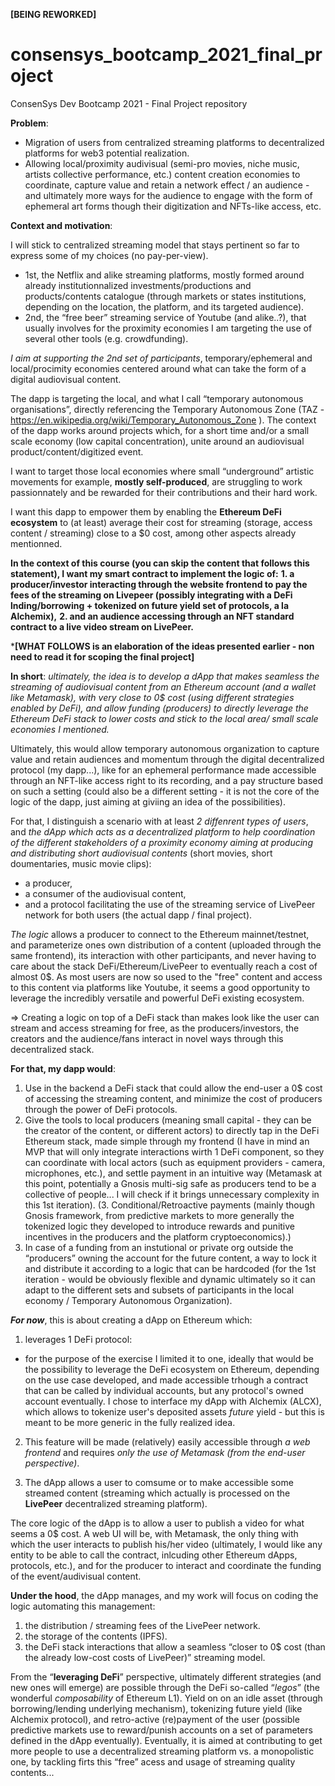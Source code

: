 **[BEING REWORKED]**


# consensys_bootcamp_2021_final_project

ConsenSys Dev Bootcamp 2021 - Final Project repository

**Problem**:

- Migration of users from centralized streaming platforms to decentralized platforms for web3 potential realization. 
- Allowing local/proximity audivisual (semi-pro movies, niche music, artists collective performance, etc.)  content creation economies to coordinate, capture value and retain a network effect / an audience - and ultimately more ways for the audience to engage with the form of ephemeral art forms though their digitization and NFTs-like access, etc.

**Context and motivation**:

I will stick to centralized streaming model that stays pertinent so far to express some of my choices (no pay-per-view). 

- 1st, the Netflix and alike streaming platforms, mostly formed around already institutionnalized investments/productions and products/contents  catalogue (through markets or states institutions, depending on the location, the platform, and its targeted audience). 
- 2nd, the “free beer” streaming service of Youtube (and alike..?), that usually involves for the proximity economies I am targeting the use of several other tools (e.g. crowdfunding).

*I aim at supporting the 2nd set of participants*, temporary/ephemeral and local/procimity economies centered around what can take the form of a digital audiovisual content.
 
The dapp is targeting the local, and what I call “temporary autonomous organisations”, directly referencing the Temporary Autonomous Zone (TAZ - https://en.wikipedia.org/wiki/Temporary_Autonomous_Zone ). 
The context of the dapp works around projects which, for a short time and/or a small scale economy (low capital concentration), unite around an audiovisual product/content/digitized event.

I want to target those local economies where small “underground” artistic movements for example, **mostly self-produced**, are struggling to work passionnately and be rewarded for their contributions and their hard work. 

I want this dapp to empower them by enabling the **Ethereum DeFi ecosystem** to (at least) average their cost for streaming (storage, access content / streaming) close to a $0 cost, among other aspects already mentionned.  

**In the context of this course (you can skip the content that follows this statement), I want my smart contract to implement the logic of:**
**1. a producer/investor interacting through the website frontend to pay the fees of the streaming on Livepeer (possibly integrating with a DeFi lnding/borrowing + tokenized on future yield set of protocols, a la Alchemix),**
**2. and an audience accessing through an NFT standard contract to a live video stream on LivePeer.**

***[WHAT FOLLOWS is an elaboration of the ideas presented earlier - non need to read it for scoping the final project]**

**In short**: *ultimately, the idea is to develop a dApp that makes seamless the streaming of audiovisual content from an Ethereum account (and a wallet like Metamask), with very close to 0$ cost (using different strategies enabled by DeFi), and allow funding (producers) to directly leverage the Ethereum DeFi stack to lower costs and stick to the local area/ small scale economies I mentioned.*

Ultimately, this would allow temporary autonomous organization to capture value and retain audiences and momentum through the digital decentralized protocol (my dapp...), like for an ephemeral performance made accessible through an NFT-like access right to its recording, and a pay structure based on such a setting (could also be a different setting - it is not the core of the logic of the dapp, just aiming at giviing an idea of the possibilities).

For that, I distinguish a scenario with at least *2 diffenrent types of users*, and *the dApp which acts as a decentralized platform to help coordination of the different stakeholders of a proximity economy aiming at producing and distributing short audiovisual contents* (short movies, short doumentaries, music movie clips): 
- a producer, 
- a consumer of the audiovisual content, 
- and a protocol facilitating the use of the streaming service of LivePeer network for both users (the actual dapp / final project).  

*The logic* allows a producer to connect to the Ethereum mainnet/testnet, and parameterize ones own distribution of a content (uploaded through the same frontend), its interaction with other participants, and never having to care about the stack DeFi/Ethereum/LivePeer to eventually reach a cost of almost 0$. 
As most users are now so used to the "free" content and access to this content via platforms like Youtube, it seems a good opportunity to leverage the incredibly versatile and powerful DeFi existing ecosystem. 

 => Creating a logic on top of a DeFi stack than makes look like the user can stream and access streaming for free, as the producers/investors, the creators and the audience/fans interact in novel ways through this decentralized stack. 


**For that, my dapp would**:

1. Use in the backend a DeFi stack that could allow the end-user a 0$ cost of accessing the streaming content, and minimize the cost of producers through the power of DeFi protocols.
2. Give the tools to local producers (meaning small capital - they can be the creator of the content, or different actors) to directly tap in the DeFi Ethereum stack, made simple through my frontend (I have in mind an MVP that will only integrate interactions wirth 1 DeFi component, so they can coordinate with local actors (such as equipment providers - camera, microphones, etc.), and settle payment in an intuitive way (Metamask at this point, potentially a Gnosis multi-sig safe as producers tend to be a collective of people... I will check if it brings unnecessary complexity in this 1st iteration).
(3. Conditional/Retroactive payments (mainly though Gnosis framework, from predictive markets to more generally the tokenized logic they developed to introduce rewards and punitive incentives in the producers and the platform cryptoeconomics).) 
4. In case of a funding from an instutional or private org outside the “producers” owning the account for the future content, a way to lock it and distribute it according to a logic that can be hardcoded (for the 1st iteration - would be obviously flexible and dynamic ultimately so it can adapt to the different sets and subsets of participants in the local economy / Temporary Autonomous Organization).


***For now***, this is about creating a dApp on Ethereum which:

1. leverages 1 DeFi protocol: 

  - for the purpose of the exercise I limited it to one, ideally that would be the possibility to leverage the DeFi ecosystem on Ethereum, depending on the use case developed, and made accessible trhough a contract that can be called by individual accounts, but any protocol's owned account eventually. 
I chose to interface my dApp with Alchemix (ALCX), which allows to tokenize user's deposited assets *future* yield - but this is meant to be more generic in the fully realized idea.
  
2. This feature will be made (relatively) easily accessible through *a web frontend* and requires *only the use of Metamask (from the end-user perspective)*.

3. The dApp allows a user to comsume or to make accessible some streamed content (streaming which actually is processed on the **LivePeer** decentralized streaming platform). 

The core logic of the dApp is to allow a user to publish a video for what seems a 0$ cost.
A web UI will be, with Metamask, the only thing with which the user interacts to publish his/her video (ultimately, I would like any entity to be able to call the contract, inlcuding other Ethereum dApps, protocols, etc.), and for the producer to interact and coordinate the funding of the event/audivisual content.


**Under the hood**, the dApp manages, and my work will focus on coding the logic automating this management:

1. the distribution / streaming fees of the LivePeer network.
2. the storage of the contents (IPFS).
3. the DeFi stack interactions that allow a seamless “closer to 0$ cost (than the already low-cost costs of LivePeer)” streaming model.
 

From the “**leveraging DeFi**” perspective, ultimately different strategies (and new ones will emerge) are possible through the DeFi so-called “*legos*” (the wonderful *composability* of Ethereum L1). 
Yield on on an idle asset (through borrowing/lending underlying mechanism), tokenizing future yield (like Alchemix protocol), and retro-active (re)payment of the user (possible predictive markets use to reward/punish accounts on a set of parameters defined in the dApp eventually). 
Eventually, it is aimed at contributing to get more people to use a decentralized streaming platform vs. a monopolistic one, by tackling firts this “free” acess and usage of streaming quality contents... 
